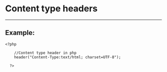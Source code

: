 # Content type headers
-------

## Example:


    <?php

    	//Content type header in php
    	header("Content-Type:text/html; charset=UTF-8");

	  ?>
